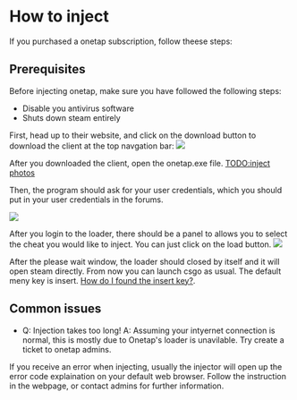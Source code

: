 # How to inject

If you purchased a onetap subscription, follow theese steps:

## Prerequisites

Before injecting onetap, make sure you have followed the following steps:

* Disable you antivirus software
* Shuts down steam entirely

First, head up to their website, and click on the download button to download the client at the top navgation bar: ![](https://i.imgur.com/r1Iq0c6.png)

After you downloaded the client, open the onetap.exe file. [TODO:inject photos](how-to-inject.md)

Then, the program should ask for your user credentials, which you should put in your user credentials in the forums. 

![](https://i.imgur.com/bgEqGDX.png)

After you login to the loader, there should be a panel to allows you to select the cheat you would like to inject. You can just click on the load button. ![](https://i.imgur.com/mPckWXR.png)

After the please wait window, the loader should closed by itself and it will open steam directly. From now you can launch csgo as usual. The default meny key is insert. [How do I found the insert key?](https://www.computerhope.com/jargon/i/insertke.htm).

## Common issues

* Q: Injection takes too long!
    A: Assuming your intyernet connection is normal, this is mostly due to Onetap's loader is unavilable. Try create a ticket to onetap admins.

If you receive an error when injecting, usually the injector will open up the error code explaination on your default web browser. Follow the instruction in the webpage, or contact admins for further information.